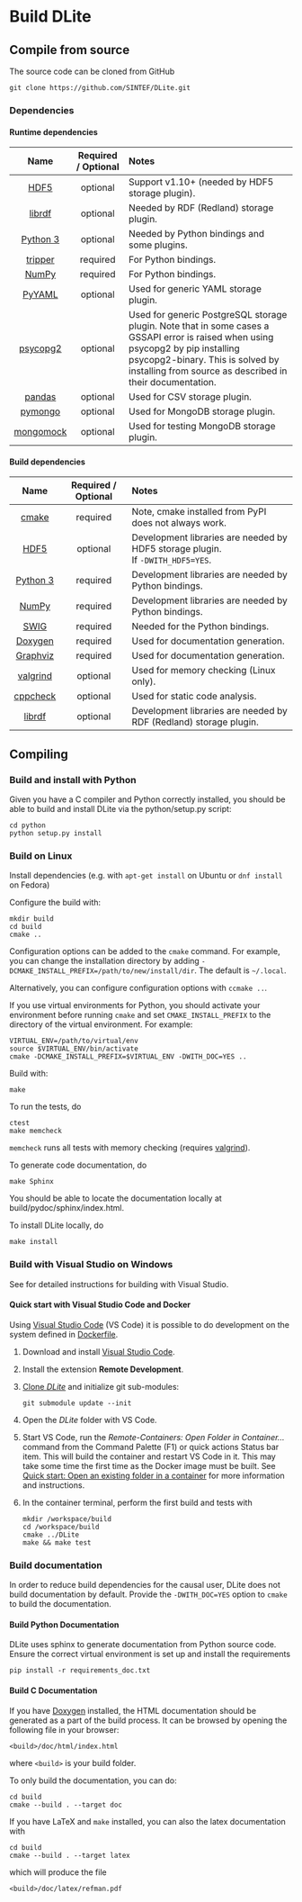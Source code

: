 # Build DLite

## Compile from source

The source code can be cloned from GitHub

```shell
git clone https://github.com/SINTEF/DLite.git
```

### Dependencies

#### Runtime dependencies

| **Name** | **Required / Optional** | **Notes** |
|:---:|:---:|:--- |
| [HDF5] | optional | Support v1.10+ (needed by HDF5 storage plugin). |
| [librdf] | optional | Needed by RDF (Redland) storage plugin. |
| [Python 3] | optional | Needed by Python bindings and some plugins. |
| [tripper] | required | For Python bindings. |
| [NumPy] | required | For Python bindings. |
| [PyYAML] | optional | Used for generic YAML storage plugin. |
| [psycopg2] | optional | Used for generic PostgreSQL storage plugin. Note that in some cases a GSSAPI error is raised when using psycopg2 by pip installing psycopg2-binary. This is solved by installing from source as described in their documentation. |
| [pandas] | optional | Used for CSV storage plugin. |
| [pymongo] | optional | Used for MongoDB storage plugin. |
| [mongomock] | optional | Used for testing MongoDB storage plugin. |

#### Build dependencies

| **Name** | **Required / Optional** | **Notes** |
|:---:|:---:|:--- |
| [cmake] | required | Note, cmake installed from PyPI does not always work. |
| [HDF5] | optional | Development libraries are needed by HDF5 storage plugin.</br>If ``-DWITH_HDF5=YES``. |
| [Python 3] | required | Development libraries are needed by Python bindings. |
| [NumPy] | required | Development libraries are needed by Python bindings. |
| [SWIG] | required | Needed for the Python bindings. |
| [Doxygen] | required | Used for documentation generation. |
| [Graphviz] | required | Used for documentation generation. |
| [valgrind] | optional | Used for memory checking (Linux only). |
| [cppcheck] | optional | Used for static code analysis. |
| [librdf] | optional | Development libraries are needed by RDF (Redland) storage plugin. |

## Compiling

### Build and install with Python

Given you have a C compiler and Python correctly installed, you should be able to build and install DLite via the python/setup.py script:

```shell
cd python
python setup.py install
```

### Build on Linux

Install dependencies (e.g. with `apt-get install` on Ubuntu or `dnf install` on Fedora)

Configure the build with:

```shell
mkdir build
cd build
cmake ..
```

Configuration options can be added to the `cmake` command.
For example, you can change the installation directory by adding `-DCMAKE_INSTALL_PREFIX=/path/to/new/install/dir`.
The default is `~/.local`.

Alternatively, you can configure configuration options with `ccmake ..`.

If you use virtual environments for Python, you should activate your environment before running `cmake` and set `CMAKE_INSTALL_PREFIX` to the directory of the virtual environment.
For example:

```shell
VIRTUAL_ENV=/path/to/virtual/env
source $VIRTUAL_ENV/bin/activate
cmake -DCMAKE_INSTALL_PREFIX=$VIRTUAL_ENV -DWITH_DOC=YES ..
```

Build with:

```shell
make
```

To run the tests, do

```shell
ctest
make memcheck
```

`memcheck` runs all tests with memory checking (requires [valgrind]).

To generate code documentation, do

```shell
make Sphinx
```

You should be able to locate the documentation locally at build/pydoc/sphinx/index.html.

To install DLite locally, do

```shell
make install
```

### Build with Visual Studio on Windows

See [](build_with_vs.md) for detailed instructions for building with Visual Studio.

#### Quick start with Visual Studio Code and Docker

Using [Visual Studio Code] (VS Code) it is possible to do development on the system defined in [Dockerfile](https://github.com/SINTEF/dlite/blob/master/Dockerfile).

1. Download and install [Visual Studio Code].
2. Install the extension **Remote Development**.
3. [Clone _DLite_](#compile-from-source) and initialize git sub-modules:

   ```shell
   git submodule update --init
   ```

4. Open the _DLite_ folder with VS Code.
5. Start VS Code, run the _Remote-Containers: Open Folder in Container..._ command from the Command Palette (F1) or quick actions Status bar item.
   This will build the container and restart VS Code in it.
   This may take some time the first time as the Docker image must be built.
   See [Quick start: Open an existing folder in a container][vs-container] for more information and instructions.
6. In the container terminal, perform the first build and tests with

   ```shell
   mkdir /workspace/build
   cd /workspace/build
   cmake ../DLite
   make && make test
   ```

### Build documentation

In order to reduce build dependencies for the causal user, DLite does not build documentation by default.
Provide the ``-DWITH_DOC=YES`` option to ``cmake`` to build the documentation.

#### Build Python Documentation

DLite uses sphinx to generate documentation from Python source code.
Ensure the correct virtual environment is set up and install the requirements

```shell
pip install -r requirements_doc.txt
```

#### Build C Documentation

If you have [Doxygen] installed, the HTML documentation should be generated as a part of the build process.
It can be browsed by opening the following file in your browser:

```shell
<build>/doc/html/index.html
```

where ``<build>`` is your build folder.

To only build the documentation, you can do:

```shell
cd build
cmake --build . --target doc
```

If you have LaTeX and ``make`` installed, you can also the latex documentation with

```shell
cd build
cmake --build . --target latex
```

which will produce the file

```shell
<build>/doc/latex/refman.pdf
```

[cmake]: https://cmake.org/
[cppcheck]: http://cppcheck.sourceforge.net/
[Doxygen]: http://www.doxygen.org/
[Graphviz]: https://www.graphviz.org/
[HDF5]: https://support.hdfgroup.org/HDF5/
[librdf]: https://librdf.org/
[mongomock]: https://github.com/mongomock/mongomock
[NumPy]: https://pypi.org/project/numpy/
[Python 3]: https://www.python.org/
[pandas]: https://pandas.pydata.org/
[psycopg2]: https://pypi.org/project/psycopg2/
[pymongo]: https://github.com/mongodb/mongo-python-driver
[PyYAML]: https://pypi.org/project/PyYAML/
[SWIG]: http://www.swig.org/
[tripper]: https://pypi.org/project/tripper/
[valgrind]: http://valgrind.org/
[Visual Studio Code]: https://code.visualstudio.com/
[vs-container]: https://code.visualstudio.com/docs/remote/containers#_quick-start-open-an-existing-folder-in-a-container
